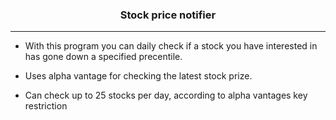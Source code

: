 <div align="center">
  <h3>Stock price notifier</h3>
</div>

---

<div>
  
  - With this program you can daily check if a stock you have interested in has gone down a specified precentile.
  
  - Uses alpha vantage for checking the latest stock prize.

  - Can check up to 25 stocks per day, according to alpha vantages key restriction
</div>
